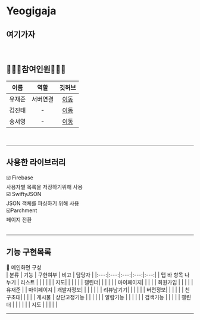 # Yeogigaja
## 여기가자

<br>

## 👩🏻‍💻참여인원🧑🏻‍💻
| 이름 | 역할 | 깃허브 |
|:---:|:---:|:---:|
| 유재준 | 서버연결 | [이동](https://github.com/sapere4ude) |
| 김진태 | -  | [이동](dd3557@naver.com) |
| 송서영 | -  | [이동](https://github.com/SongSeoYoung) |
<br>

---

## 사용한 라이브러리
☑️ Firebase<br>
  사용자별 목록을 저장하기위해 사용<br>
☑️ SwiftyJSON<br>
  JSON 객체를 파싱하기 위해 사용<br>
  ☑️Parchment<br>
  페이지 전환<br>
<br>

---

## 기능 구현목록

📱 메인화면 구성<br>
| 분류 | 기능 | 구현여부 | 비고 | 담당자 |
|:---:|:---:|:---:|:---:|:---:|
| 탭 바 항목 나누기 | 리스트 | | | |
|               | 지도| | | |
|               | 캘린더| | | |
|               | 마이페이지| | | |
| 회원가입 | | | | | 유재준 |
| 마이페이지 | 개발자정보| | | | |
|         | 리뷰남기기| | | |
|         | 버전정보| | | |
|          | 친구초대| | | |
| 게시물 | 상단고정기능 | | | |
|  | 알람기능 | | | |
|  | 검색기능 | | | |
|  캘린더  |  | | | |
|  지도  |  | | | |
<br>

---

## 
